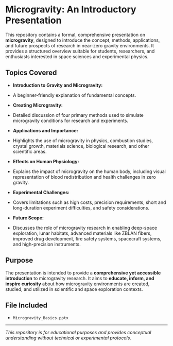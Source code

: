 # Microgravity: An Introductory Presentation

This repository contains a formal, comprehensive presentation on **microgravity**, designed to introduce the concept, methods, applications, and future prospects of research in near-zero gravity environments. It provides a structured overview suitable for students, researchers, and enthusiasts interested in space sciences and experimental physics.

## Topics Covered

- **Introduction to Gravity and Microgravity:**
- A beginner-friendly explanation of fundamental concepts.
   
- **Creating Microgravity:**
-  Detailed discussion of four primary methods used to simulate microgravity conditions for research and experiments.
   
- **Applications and Importance:**
- Highlights the use of microgravity in physics, combustion studies, crystal growth, materials science, biological research, and other scientific areas.

- **Effects on Human Physiology:**
- Explains the impact of microgravity on the human body, including visual representation of blood redistribution and health challenges in zero gravity.  

- **Experimental Challenges:**
-  Covers limitations such as high costs, precision requirements, short and long-duration experiment difficulties, and safety considerations.  

-  **Future Scope:**
-  Discusses the role of microgravity research in enabling deep-space exploration, lunar habitats, advanced materials like ZBLAN fibers, improved drug development, fire safety systems, spacecraft systems, and high-precision instruments.  

## Purpose

The presentation is intended to provide a **comprehensive yet accessible introduction** to microgravity research. It aims to **educate, inform, and inspire curiosity** about how microgravity environments are created, studied, and utilized in scientific and space exploration contexts.

## File Included

- `Microgravity_Basics.pptx`  

---

*This repository is for educational purposes and provides conceptual understanding without technical or experimental protocols.*
